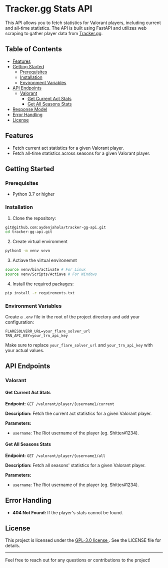 # Tracker.gg Stats API

This API allows you to fetch statistics for Valorant players, including current and all-time statistics. The API is built using FastAPI and utilizes web scraping to gather player data from [Tracker.gg](https://tracker.gg/).

## Table of Contents

- [Features](#features)
- [Getting Started](#getting-started)
  - [Prerequisites](#prerequisites)
  - [Installation](#installation)
  - [Environment Variables](#environment-variables)
- [API Endpoints](#api-endpoints)
  - [Valorant](#Valorant)
    - [Get Current Act Stats](#get-current-act-stats)
    - [Get All Seasons Stats](#get-all-seasons-stats)
- [Response Model](#response-model)
- [Error Handling](#error-handling)
- [License](#license)

## Features

- Fetch current act statistics for a given Valorant player.
- Fetch all-time statistics across seasons for a given Valorant player.

## Getting Started

### Prerequisites

- Python 3.7 or higher

### Installation

1. Clone the repository:

```bash
git@github.com:aydenjahola/tracker-gg-api.git
cd tracker-gg-api.git
```

2. Create virtual environment

```bash
python3 -m venv vevn
```

3. Actiave the virtual environemnt

```bash
source venv/bin/activate # For Linux
source venv/Scripts/Actiave # For Windows
```

4. Install the required packages:

```bash
pip install -r requirements.txt
```

### Environment Variables

Create a `.env` file in the root of the project directory and add your configuration:

```env
FLARESOLVERR_URL=your_flare_solver_url
TRN_API_KEY=your_trn_api_key
```

Make sure to replace `your_flare_solver_url` and `your_trn_api_key` with your actual values.

## API Endpoints

### Valorant

#### Get Current Act Stats

**Endpoint:** `GET /valorant/player/{username}/current`

**Description:** Fetch the current act statistics for a given Valorant player.

**Parameters:**

- `username`: The Riot username of the player (eg. Shitter#1234).

#### Get All Seasons Stats

**Endpoint:** `GET /valorant/player/{username}/all`

**Description:** Fetch all seasons' statistics for a given Valorant player.

**Parameters:**

- `username`: The Riot username of the player (eg. Shitter#1234).

## Error Handling

- **404 Not Found:** If the player's stats cannot be found.

## License

This project is licensed under the [GPL-3.0 license ](./LICENSE). See the LICENSE file for details.

---

Feel free to reach out for any questions or contributions to the project!
